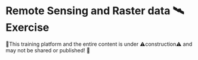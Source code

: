 # Remote Sensing and Raster data 🛰️ Exercise

🚧This training platform and the entire content is under ⚠️construction⚠️ and may not be shared or published! 🚧